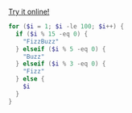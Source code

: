 [Try it online!](https://tio.run/##K8gvTy0qzkjNyfn/Py2/SEFDJVPBVsHQWgFI6@akKhgaGIDY2tqaCtVcCgqZaWAVqgqGpgq6qYUKBhBhBQUlt8yqKqfSqiolILdWITWnOBWuFl0pDmXGWExEKIOKqmSCRLhq//8HAA "PowerShell – Try It Online")
```ps1
for ($i = 1; $i -le 100; $i++) {
  if ($i % 15 -eq 0) {
    "FizzBuzz"
  } elseif ($i % 5 -eq 0) {
    "Buzz"
  } elseif ($i % 3 -eq 0) {
    "Fizz"
  } else {
    $i
  }
}
```
